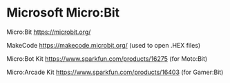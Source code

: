# Microsoft Micro:Bit
 Micro:Bit
 https://microbit.org/
 
 MakeCode
 https://makecode.microbit.org/ (used to open .HEX files)

 Micro:Bot Kit 
 https://www.sparkfun.com/products/16275 (for Moto:Bit)
 
 Micro:Arcade Kit 
 https://www.sparkfun.com/products/16403 (for Gamer:Bit)

